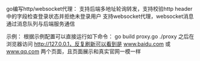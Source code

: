 
go编写http/websocket代理：
  支持后端多地址轮询转发，支持校验http header中的字段检查登录状态并拒绝未登录用户
  支持websocket代理，websocket消息通过消息队列与后端服务通信

示例：
    根据示例配置可以直接运行如下命令：
    go build proxy.go
    ./proxy
    之后在浏览器访问 http://127.0.0.1，反复刷新可以看到是 www.baidu.com 
    或 www.qq.com 两个页面，且页面展示和真实官网一模一样
    
